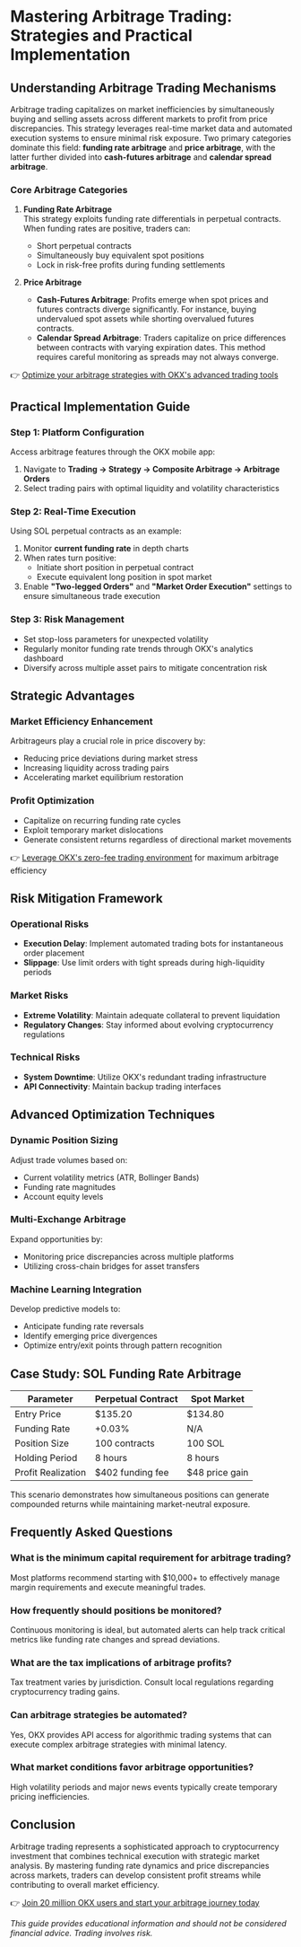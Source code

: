 # Mastering Arbitrage Trading: Strategies and Practical Implementation  

## Understanding Arbitrage Trading Mechanisms  

Arbitrage trading capitalizes on market inefficiencies by simultaneously buying and selling assets across different markets to profit from price discrepancies. This strategy leverages real-time market data and automated execution systems to ensure minimal risk exposure. Two primary categories dominate this field: **funding rate arbitrage** and **price arbitrage**, with the latter further divided into **cash-futures arbitrage** and **calendar spread arbitrage**.  

### Core Arbitrage Categories  

1. **Funding Rate Arbitrage**  
   This strategy exploits funding rate differentials in perpetual contracts. When funding rates are positive, traders can:  
   - Short perpetual contracts  
   - Simultaneously buy equivalent spot positions  
   - Lock in risk-free profits during funding settlements  

2. **Price Arbitrage**  
   - **Cash-Futures Arbitrage**: Profits emerge when spot prices and futures contracts diverge significantly. For instance, buying undervalued spot assets while shorting overvalued futures contracts.  
   - **Calendar Spread Arbitrage**: Traders capitalize on price differences between contracts with varying expiration dates. This method requires careful monitoring as spreads may not always converge.  

👉 [Optimize your arbitrage strategies with OKX's advanced trading tools](https://bit.ly/okx-bonus)  

## Practical Implementation Guide  

### Step 1: Platform Configuration  
Access arbitrage features through the OKX mobile app:  
1. Navigate to **Trading → Strategy → Composite Arbitrage → Arbitrage Orders**  
2. Select trading pairs with optimal liquidity and volatility characteristics  

### Step 2: Real-Time Execution  
Using SOL perpetual contracts as an example:  
1. Monitor **current funding rate** in depth charts  
2. When rates turn positive:  
   - Initiate short position in perpetual contract  
   - Execute equivalent long position in spot market  
3. Enable **"Two-legged Orders"** and **"Market Order Execution"** settings to ensure simultaneous trade execution  

### Step 3: Risk Management  
- Set stop-loss parameters for unexpected volatility  
- Regularly monitor funding rate trends through OKX's analytics dashboard  
- Diversify across multiple asset pairs to mitigate concentration risk  

## Strategic Advantages  

### Market Efficiency Enhancement  
Arbitrageurs play a crucial role in price discovery by:  
- Reducing price deviations during market stress  
- Increasing liquidity across trading pairs  
- Accelerating market equilibrium restoration  

### Profit Optimization  
- Capitalize on recurring funding rate cycles  
- Exploit temporary market dislocations  
- Generate consistent returns regardless of directional market movements  

👉 [Leverage OKX's zero-fee trading environment](https://bit.ly/okx-bonus) for maximum arbitrage efficiency  

## Risk Mitigation Framework  

### Operational Risks  
- **Execution Delay**: Implement automated trading bots for instantaneous order placement  
- **Slippage**: Use limit orders with tight spreads during high-liquidity periods  

### Market Risks  
- **Extreme Volatility**: Maintain adequate collateral to prevent liquidation  
- **Regulatory Changes**: Stay informed about evolving cryptocurrency regulations  

### Technical Risks  
- **System Downtime**: Utilize OKX's redundant trading infrastructure  
- **API Connectivity**: Maintain backup trading interfaces  

## Advanced Optimization Techniques  

### Dynamic Position Sizing  
Adjust trade volumes based on:  
- Current volatility metrics (ATR, Bollinger Bands)  
- Funding rate magnitudes  
- Account equity levels  

### Multi-Exchange Arbitrage  
Expand opportunities by:  
- Monitoring price discrepancies across multiple platforms  
- Utilizing cross-chain bridges for asset transfers  

### Machine Learning Integration  
Develop predictive models to:  
- Anticipate funding rate reversals  
- Identify emerging price divergences  
- Optimize entry/exit points through pattern recognition  

## Case Study: SOL Funding Rate Arbitrage  

| Parameter          | Perpetual Contract | Spot Market      |  
|---------------------|--------------------|------------------|  
| Entry Price         | $135.20           | $134.80         |  
| Funding Rate        | +0.03%            | N/A              |  
| Position Size       | 100 contracts     | 100 SOL          |  
| Holding Period      | 8 hours           | 8 hours          |  
| Profit Realization  | $402 funding fee  | $48 price gain   |  

This scenario demonstrates how simultaneous positions can generate compounded returns while maintaining market-neutral exposure.  

## Frequently Asked Questions  

### What is the minimum capital requirement for arbitrage trading?  
Most platforms recommend starting with $10,000+ to effectively manage margin requirements and execute meaningful trades.  

### How frequently should positions be monitored?  
Continuous monitoring is ideal, but automated alerts can help track critical metrics like funding rate changes and spread deviations.  

### What are the tax implications of arbitrage profits?  
Tax treatment varies by jurisdiction. Consult local regulations regarding cryptocurrency trading gains.  

### Can arbitrage strategies be automated?  
Yes, OKX provides API access for algorithmic trading systems that can execute complex arbitrage strategies with minimal latency.  

### What market conditions favor arbitrage opportunities?  
High volatility periods and major news events typically create temporary pricing inefficiencies.  

## Conclusion  

Arbitrage trading represents a sophisticated approach to cryptocurrency investment that combines technical execution with strategic market analysis. By mastering funding rate dynamics and price discrepancies across markets, traders can develop consistent profit streams while contributing to overall market efficiency.  

👉 [Join 20 million OKX users and start your arbitrage journey today](https://bit.ly/okx-bonus)  

*This guide provides educational information and should not be considered financial advice. Trading involves risk.*